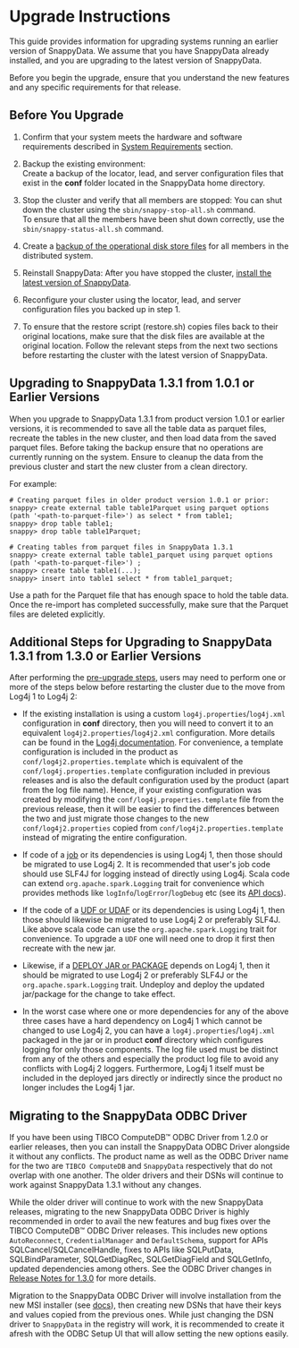 # Upgrade Instructions

This guide provides information for upgrading systems running an earlier version of SnappyData. We assume that you have SnappyData already installed, and you are upgrading to the latest version of SnappyData.

Before you begin the upgrade, ensure that you understand the new features and any specific requirements for that release.

<a id="pre-upgrade-steps"></a>
## Before You Upgrade

1. Confirm that your system meets the hardware and software requirements described in [System Requirements](../install/system_requirements.md) section.

2. Backup the existing environment: </br>Create a backup of the locator, lead, and server configuration files that exist in the **conf** folder located in the SnappyData home directory.

3. Stop the cluster and verify that all members are stopped: You can shut down the cluster using the `sbin/snappy-stop-all.sh` command. </br>To ensure that all the members have been shut down correctly, use the `sbin/snappy-status-all.sh` command.

4. Create a [backup of the operational disk store files](../reference/command_line_utilities/store-backup.md) for all members in the distributed system.

5. Reinstall SnappyData: After you have stopped the cluster, [install the latest version of SnappyData](../install/index.md).

6. Reconfigure your cluster using the locator, lead, and server configuration files you backed up in step 1.

7. To ensure that the restore script (restore.sh) copies files back to their original locations, make sure that the
   disk files are available at the original location. Follow the relevant steps from the next two sections before
   restarting the cluster with the latest version of SnappyData.


## Upgrading to SnappyData 1.3.1 from 1.0.1 or Earlier Versions

When you upgrade to SnappyData 1.3.1 from product version 1.0.1 or earlier versions, it is recommended to save all the table data as parquet files, recreate the tables in the new cluster, and then load data from the saved parquet files. Before taking the backup ensure that no operations are currently running on the system. Ensure to cleanup the data from the previous cluster and start the new cluster from a clean directory.

For example:

```
# Creating parquet files in older product version 1.0.1 or prior:
snappy> create external table table1Parquet using parquet options (path '<path-to-parquet-file>') as select * from table1;
snappy> drop table table1;
snappy> drop table table1Parquet;

# Creating tables from parquet files in SnappyData 1.3.1
snappy> create external table table1_parquet using parquet options (path '<path-to-parquet-file>') ;
snappy> create table table1(...);
snappy> insert into table1 select * from table1_parquet;
```
Use a path for the Parquet file that has enough space to hold the table data. Once the re-import has completed successfully, make sure that the Parquet files are deleted explicitly.


<a id="upgrade-from-1.3.0-or-older"></a>
## Additional Steps for Upgrading to SnappyData 1.3.1 from 1.3.0 or Earlier Versions

After performing the [pre-upgrade steps](#pre-upgrade-steps), users may need to perform one or more of the steps
below before restarting the cluster due to the move from Log4j 1 to Log4j 2:

* If the existing installation is using a custom `log4j.properties`/`log4j.xml` configuration in **conf**
  directory, then you will need to convert it to an equivalent `log4j2.properties`/`log4j2.xml` configuration.
  More details can be found in the [Log4j documentation](https://logging.apache.org/log4j/2.x/manual/migration.html).
  For convenience, a template configuration is included in the product as `conf/log4j2.properties.template`
  which is equivalent of the `conf/log4j.properties.template` configuration included in previous releases
  and is also the default configuration used by the product (apart from the log file name).
  Hence, if your existing configuration was created by modifying the `conf/log4j.properties.template` file
  from the previous release, then it will be easier to find the differences between the two and just migrate
  those changes to the new `conf/log4j2.properties` copied from `conf/log4j2.properties.template` instead of
  migrating the entire configuration.

* If code of a [job](../programming_guide/snappydata_jobs.md) or its dependencies is using Log4j 1,
  then those should be migrated to use Log4j 2. It is recommended that user's job code should use SLF4J
  for logging instead of directly using Log4j. Scala code can extend `org.apache.spark.Logging` trait
  for convenience which provides methods like `logInfo`/`logError`/`logDebug` etc (see its
    [API docs](../apidocs/index.html#org.apache.spark.Logging)).

* If the code of a [UDF or UDAF](../programming_guide/udf_and_udaf.md) or its dependencies is using Log4j 1,
  then those should likewise be migrated to use Log4j 2 or preferably SLF4J. Like above scala code can use
  the `org.apache.spark.Logging` trait for convenience. To upgrade a `UDF` one will need one to drop it first
  then recreate with the new jar.

* Likewise, if a [DEPLOY JAR or PACKAGE](../reference/sql_reference/deploy.md) depends on Log4j 1,
  then it should be migrated to use Log4j 2 or preferably SLF4J or the `org.apache.spark.Logging` trait.
  Undeploy and deploy the updated jar/package for the change to take effect.

* In the worst case where one or more dependencies for any of the above three cases have a hard dependency on
  Log4j 1 which cannot be changed to use Log4j 2, you can have a `log4j.properties`/`log4j.xml` packaged in
  the jar or in product **conf** directory which configures logging for only those components. The log file
  used must be distinct from any of the others and especially the product log file to avoid any conflicts with
  Log4j 2 loggers. Furthermore, Log4j 1 itself must be included in the deployed jars directly or indirectly
  since the product no longer includes the Log4j 1 jar.


## Migrating to the SnappyData ODBC Driver

If you have been using TIBCO ComputeDB™ ODBC Driver from 1.2.0 or earlier releases, then you can install the
SnappyData ODBC Driver alongside it without any conflicts. The product name as well as the ODBC Driver name
for the two are `TIBCO ComputeDB` and `SnappyData` respectively that do not overlap with one another.
The older drivers and their DSNs will continue to work against SnappyData 1.3.1 without any changes.

While the older driver will continue to work with the new SnappyData releases, migrating to the new SnappyData
ODBC Driver is highly recommended in order to avail the new features and bug fixes over the TIBCO ComputeDB™ ODBC
Driver releases. This includes new options `AutoReconnect`, `CredentialManager` and `DefaultSchema`, support for
APIs SQLCancel/SQLCancelHandle, fixes to APIs like SQLPutData, SQLBindParameter, SQLGetDiagRec, SQLGetDiagField
and SQLGetInfo, updated dependencies among others. See the ODBC Driver changes in
[Release Notes for 1.3.0](https://tibcosoftware.github.io/snappydata/1.3.0/release_notes/release_notes/#odbc-driver)
for more details.

Migration to the SnappyData ODBC Driver will involve installation from the new MSI installer
(see [docs](../howto/connect_using_odbc_driver.md)), then creating new DSNs that have their keys and values
copied from the previous ones. While just changing the DSN driver to `SnappyData` in the registry will work,
it is recommended to create it afresh with the ODBC Setup UI that will allow setting the new options easily.
